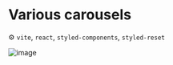 # Various carousels

⚙ `vite`, `react`, `styled-components`, `styled-reset`

![image](https://github.com/hnaa0/study-react/assets/76546543/64f78d67-a666-48eb-b7c6-94e7b028f824)
